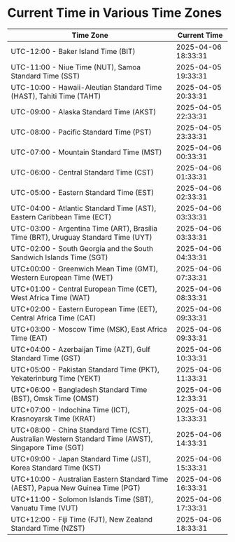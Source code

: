 # Current Time in Various Time Zones

| Time Zone | Current Time |
|-----------|--------------|
| UTC-12:00 - Baker Island Time (BIT) | 2025-04-06 18:33:31 |
| UTC-11:00 - Niue Time (NUT), Samoa Standard Time (SST) | 2025-04-05 19:33:31 |
| UTC-10:00 - Hawaii-Aleutian Standard Time (HAST), Tahiti Time (TAHT) | 2025-04-05 20:33:31 |
| UTC-09:00 - Alaska Standard Time (AKST) | 2025-04-05 22:33:31 |
| UTC-08:00 - Pacific Standard Time (PST) | 2025-04-05 23:33:31 |
| UTC-07:00 - Mountain Standard Time (MST) | 2025-04-06 00:33:31 |
| UTC-06:00 - Central Standard Time (CST) | 2025-04-06 01:33:31 |
| UTC-05:00 - Eastern Standard Time (EST) | 2025-04-06 02:33:31 |
| UTC-04:00 - Atlantic Standard Time (AST), Eastern Caribbean Time (ECT) | 2025-04-06 03:33:31 |
| UTC-03:00 - Argentina Time (ART), Brasília Time (BRT), Uruguay Standard Time (UYT) | 2025-04-06 03:33:31 |
| UTC-02:00 - South Georgia and the South Sandwich Islands Time (SGT) | 2025-04-06 04:33:31 |
| UTC±00:00 - Greenwich Mean Time (GMT), Western European Time (WET) | 2025-04-06 07:33:31 |
| UTC+01:00 - Central European Time (CET), West Africa Time (WAT) | 2025-04-06 08:33:31 |
| UTC+02:00 - Eastern European Time (EET), Central Africa Time (CAT) | 2025-04-06 09:33:31 |
| UTC+03:00 - Moscow Time (MSK), East Africa Time (EAT) | 2025-04-06 09:33:31 |
| UTC+04:00 - Azerbaijan Time (AZT), Gulf Standard Time (GST) | 2025-04-06 10:33:31 |
| UTC+05:00 - Pakistan Standard Time (PKT), Yekaterinburg Time (YEKT) | 2025-04-06 11:33:31 |
| UTC+06:00 - Bangladesh Standard Time (BST), Omsk Time (OMST) | 2025-04-06 12:33:31 |
| UTC+07:00 - Indochina Time (ICT), Krasnoyarsk Time (KRAT) | 2025-04-06 13:33:31 |
| UTC+08:00 - China Standard Time (CST), Australian Western Standard Time (AWST), Singapore Time (SGT) | 2025-04-06 14:33:31 |
| UTC+09:00 - Japan Standard Time (JST), Korea Standard Time (KST) | 2025-04-06 15:33:31 |
| UTC+10:00 - Australian Eastern Standard Time (AEST), Papua New Guinea Time (PGT) | 2025-04-06 16:33:31 |
| UTC+11:00 - Solomon Islands Time (SBT), Vanuatu Time (VUT) | 2025-04-06 17:33:31 |
| UTC+12:00 - Fiji Time (FJT), New Zealand Standard Time (NZST) | 2025-04-06 18:33:31 |
